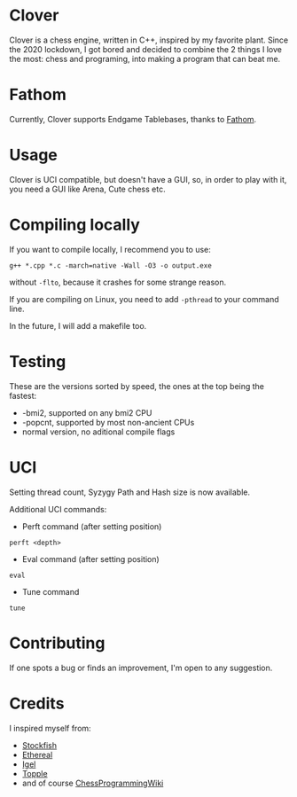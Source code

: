 # Clover

Clover is a chess engine, written in C++, inspired by my favorite plant. Since the 2020 lockdown, I got bored and decided to combine the 2 things I love the most: chess and programing, into making a program that can beat me.

# Fathom

Currently, Clover supports Endgame Tablebases, thanks to [Fathom](https://github.com/jdart1/Fathom).

# Usage

Clover is UCI compatible, but doesn't have a GUI, so, in order to play with it, you need a GUI like Arena, Cute chess etc.

# Compiling locally

If you want to compile locally, I recommend you to use:

```g++ *.cpp *.c -march=native -Wall -O3 -o output.exe```

without ```-flto```, because it crashes for some strange reason.

If you are compiling on Linux, you need to add ```-pthread``` to your command line.

In the future, I will add a makefile too.

# Testing

These are the versions sorted by speed, the ones at the top being the fastest:

- -bmi2, supported on any bmi2 CPU
- -popcnt, supported by most non-ancient CPUs
- normal version, no aditional compile flags

# UCI

Setting thread count, Syzygy Path and Hash size is now available.

Additional UCI commands:

- Perft command (after setting position)

```
perft <depth>
```

- Eval command (after setting position)

```
eval
```

- Tune command
```
tune
```

# Contributing

If one spots a bug or finds an improvement, I'm open to any suggestion.

# Credits

I inspired myself from:

- [Stockfish](https://github.com/official-stockfish/Stockfish)
- [Ethereal](https://github.com/AndyGrant/Ethereal)
- [Igel](https://github.com/vshcherbyna/igel)
- [Topple](https://github.com/konsolas/ToppleChess)
- and of course [ChessProgrammingWiki](https://www.chessprogramming.org/Main_Page)
